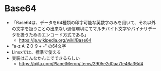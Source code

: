 # Base64
- 「Base64は、データを64種類の印字可能な英数字のみを用いて、それ以外の文字を扱うことの出来ない通信環境にてマルチバイト文字やバイナリデータを扱うためのエンコード方式である」
   - https://ja.wikipedia.org/wiki/Base64
- "a-z A-Z 0-9 + -" の64文字
- Linuxでは、標準で使える
- 実装はこんなかんじでできるらしい
    - https://qiita.com/PlanetMeron/items/2905e2d0aa7fe46a36d4